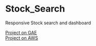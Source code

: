 # Stock_Search
Responsive Stock search and dashboard

<a href="http://csci571ss.appspot.com/index.html">Project on GAE</a>
<br/>
<a href="http://garethec2.mkaimquk3w.us-west-1.elasticbeanstalk.com/StockSearch/index.html">Project on AWS</a>
